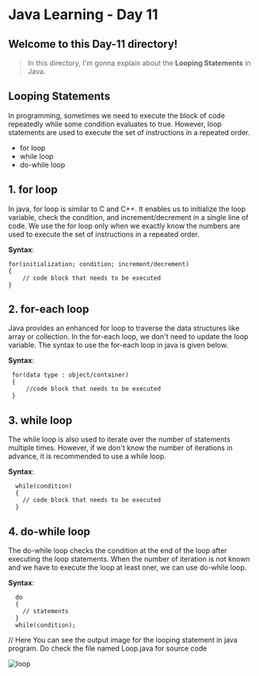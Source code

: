 # Java Learning - Day 11

## Welcome to this Day-11 directory!

>  In this directory, I'm gonna explain about the **Looping Statements** in Java.

## Looping Statements

In programming, sometimes we need to execute the block of code repeatedly while some condition evaluates to true. However, loop statements are used to execute the set of instructions in a repeated order.
- for loop
- while loop
- do-while loop
  
## 1. for loop

In java, for loop is similar to C and C++. It enables us to initialize the loop variable, check the condition, and increment/decrement in a single line of code. We use the for loop only when we exactly know the numbers are used to execute the set of instructions in a repeated order.

**Syntax**:

    for(initialization; condition; increment/decrement) 
    {
        // code block that needs to be executed
    }
   

## 2. for-each loop

Java provides an enhanced for loop to traverse the data structures like array or collection. In the for-each loop, we don't need to update the loop variable. The syntax to use the for-each loop in java is given below.

**Syntax**:
    
     for(data type : object/container) 
     {
         //code block that needs to be executed
     }

## 3. while loop

The while loop is also used to iterate over the number of statements multiple times. However, if we don't know the number of iterations in advance, it is recommended to use a while loop.

**Syntax**:

      while(condition)  
      {
        // code block that needs to be executed 
      }

## 4. do-while loop

The do-while loop checks the condition at the end of the loop after executing the loop statements. When the number of iteration is not known and we have to execute the loop at least oner, we can use do-while loop.

**Syntax**:

      do
      {
        // statements
      }
      while(condition);


// Here You can see the output image for the looping statement in java program. Do check the file named Loop.java for source code

![loop](https://github.com/123sheela/My_Journey_with_JAVA/assets/91262191/95a6dc10-6e38-4c3b-bb1c-59d7c942abd1)

